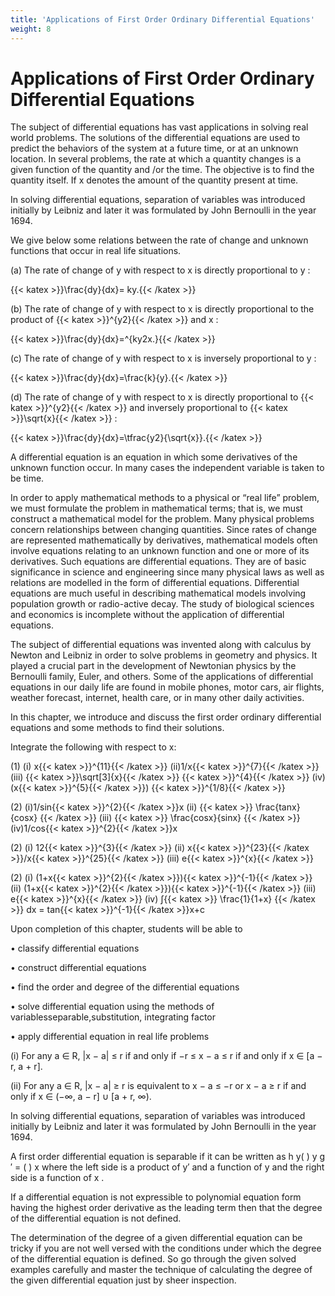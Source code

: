 ```yaml
---
title: 'Applications of First Order Ordinary Differential Equations'
weight: 8
---
```


# Applications of First Order Ordinary Differential Equations
The subject of differential equations has vast applications in solving real world problems. The solutions of the differential equations are used to predict the behaviors of the system at a future time,
or at an unknown location. In several problems, the rate at which a quantity changes is a given function of the quantity and /or the time. The objective is to find the quantity itself. If x denotes the amount of the quantity present at time.

In solving differential equations, separation of variables was introduced initially by Leibniz and later it was formulated by John Bernoulli in the year 1694.

We give below some relations between the rate of change and unknown functions that occur in
real life situations.

(a)	 The rate of change of y with respect to x is directly proportional to y :

{{< katex >}}\frac{dy}{dx}= ky.{{< /katex >}}

 (b)	 The rate of change of y with respect to x is directly proportional to the product of {{< katex >}}^{y2}{{< /katex >}} and x :

 {{< katex >}}\frac{dy}{dx}=^{ky2x.}{{< /katex >}}

  (c)	 The rate of change of y with respect to x is inversely proportional to y :

{{< katex >}}\frac{dy}{dx}=\frac{k}{y}.{{< /katex >}}

 (d)	 The rate of change of y with respect to x is directly proportional to {{< katex >}}^{y2}{{< /katex >}}  and inversely
proportional to {{< katex >}}\sqrt{x}{{< /katex >}} :

{{< katex >}}\frac{dy}{dx}=\tfrac{y2}{\sqrt{x}}.{{< /katex >}}

A differential equation is an equation in which some derivatives of the unknown function occur.
 In many cases the independent variable is taken to be time. 

 In order to apply mathematical methods to a physical or “real life” problem, we must formulate
the problem in mathematical terms; that is, we must construct a mathematical model for the problem.
Many physical problems concern relationships between changing quantities. Since rates of change
are represented mathematically by derivatives, mathematical models often involve equations relating
to an unknown function and one or more of its derivatives. Such equations are differential equations.
They are of basic significance in science and engineering since many physical laws as well as
relations are modelled in the form of differential equations. Differential equations are much useful
in describing mathematical models involving population growth or radio-active decay. The study of
biological sciences and economics is incomplete without the application of differential equations.

 The subject of differential equations was invented along with calculus by
Newton and Leibniz in order to solve problems in geometry and physics. It
played a crucial part in the development of Newtonian physics by the Bernoulli
family, Euler, and others. Some of the applications of differential equations
in our daily life are found in mobile phones, motor cars, air flights, weather
forecast, internet, health care, or in many other daily activities.

In this chapter, we introduce and discuss the first order ordinary differential
equations and some methods to find their solutions.

Integrate the following with respect to x:
 
(1) (i) x{{< katex >}}^{11}{{< /katex >}}           (ii)1/x{{< katex >}}^{7}{{< /katex >}}
(iii) {{< katex >}}\sqrt[3]{x}{{< /katex >}} {{< katex >}}^{4}{{< /katex >}}   (iv)(x{{< katex >}}^{5}{{< /katex >}}) {{< katex >}}^{1/8}{{< /katex >}}
 
(2) (i)1/sin{{< katex >}}^{2}{{< /katex >}}x   (ii) {{< katex >}} \frac{tanx}{cosx} {{< /katex >}}
     (iii)  {{< katex >}} \frac{cosx}{sinx} {{< /katex >}}  (iv)1/cos{{< katex >}}^{2}{{< /katex >}}x
     
(2) (i) 12{{< katex >}}^{3}{{< /katex >}} (ii) x{{< katex >}}^{23}{{< /katex >}}/x{{< katex >}}^{25}{{< /katex >}}
     (iii) e{{< katex >}}^{x}{{< /katex >}}
     
(2) (i) (1+x{{< katex >}}^{2}{{< /katex >}}){{< katex >}}^{-1}{{< /katex >}} (ii) (1+x{{< katex >}}^{2}{{< /katex >}}){{< katex >}}^{-1}{{< /katex >}}
(iii) e{{< katex >}}^{x}{{< /katex >}}
  (iv)  ∫{{< katex >}} \frac{1}{1+x} {{< /katex >}} dx = tan{{< katex >}}^{-1}{{< /katex >}}x+c    

Upon completion of this chapter, students will be able to

• classify differential equations

• construct differential equations

• find the order and degree of the differential equations

• solve differential equation using the methods of variablesseparable,substitution, integrating
factor

• apply differential equation in real life problems

(i) For any a ∈ R, |x − a| ≤ r if and only if −r ≤ x − a ≤ r if and only if x ∈ [a − r, a + r].
 
(ii) For any a ∈ R, |x − a| ≥ r is equivalent to x − a ≤ −r or x − a ≥ r if and only if
x ∈ (−∞, a − r] ∪ [a + r, ∞).

In solving differential equations, separation of variables was introduced initially by Leibniz and
later it was formulated by John Bernoulli in the year 1694.

A first order differential equation is separable if it can be written as h y( ) y g ′ = ( ) x where the left side is a product of y′ and a function of y and the right side is a function of x .

If a differential equation is not expressible to polynomial equation form having the highest order derivative as the leading term then that the degree of the differential equation is not defined.

The determination of the degree of a given differential equation can be tricky if you are not well versed with the conditions under which the degree of the differential equation is defined. So go through the given solved examples carefully and master the technique of calculating the degree of the given differential equation just by sheer inspection.



